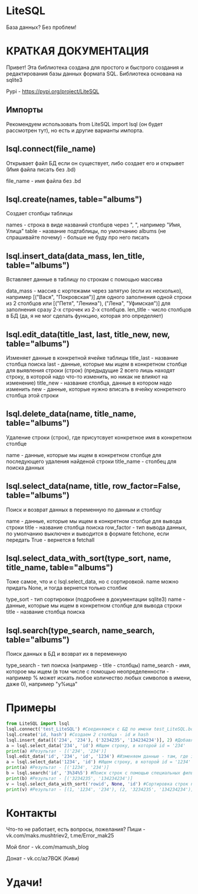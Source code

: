 # LiteSQL 
База данных? Без проблем!

# КРАТКАЯ ДОКУМЕНТАЦИЯ
Привет! Эта библиотека создана для простого и быстрого создания и редактирования базы данных формата SQL.
 Библиотека основана на sqlite3

Pypi - https://pypi.org/project/LiteSQL

## Импорты
Рекомендуем использовать from LiteSQL import lsql (он будет рассмотрен тут), но есть и другие варианты импорта.

## lsql.connect(file_name)
Открывает файл БД если он существует, либо создает его и открывет (Имя файла писать без .bd)

file_name - имя файла без .bd
## lsql.create(names, table="albums")
Создает столбцы таблицы

names - строка в виде названий столбцов через ", ", например "Имя, Улица"
table - название подтаблицы, по умолчанию albums (не спрашивайте почему) - больше не буду про него писать

## lsql.insert_data(data_mass, len_title, table="albums")
Вставляет данные в таблицу по строкам с помощью массива

data_mass - массив с кортежами через запятую (если их несколько), например [("Вася", "Покровская")] для одного заполнения одной строки из 2 столбцов или [("Петя", "Ленина"), ("Лена", "Уфимская")] для заполнения сразу 2-х строчек из 2-х столбцов.
len_title - число столбцов в БД (да, я не мог сделать функцию, которая это определяет)

## lsql.edit_data(title_last, last, title_new, new, table="albums")
Изменяет данные в конкретной ячейке таблицы
title_last - название столбца поиска 
last - данные, которые мы ищем в конкретном столбце для выявления строки (строк)
(предыдущие 2 всего лишь находят строку, в которой надо что-то изменить, но никак не влияют на изменение)
title_new - название столбца, данные в котором надо изменить 
new - данные, которые нужно вписать в ячейку конкретного столбца этой строки

## lsql.delete_data(name, title_name, table="albums")
Удаление строки (строк), где присутсвует конкретное имя в конкретном столбце

name - данные, которые мы ищем в конкретном столбце для последующего удаления найденой строки
title_name - столбец для поиска данных

## lsql.select_data(name, title, row_factor=False, table="albums")
Поиск и возврат данных в переменную по данным и столбцу

name - данные, которые мы ищем в конкретном столбце для вывода строки
title - название столбца поиска
row_factor - тип вывода данных, по умолчанию выключен и выводится в формате fetchone, если передать True - вернется в fetchall

## lsql.select_data_with_sort(type_sort, name, title_name, table="albums")
Тоже самое, что и с lsql.select_data, но с сортировкой. name можно придать None, и тогда вернется только столбик

type_sort - тип сортировки (подробнее в документации sqlite3)
name - данные, которые мы ищем в конкретном столбце для вывода строки
title - название столбца поиска

## lsql.search(type_search, name_search, table="albums")
Поиск данных в БД и возврат их в переменную

type_search - тип поиска (например - title - столбцы)
name_search - имя, которое мы ищем (в том числе с помощью неопределенности - например % может искать любое количество любых символов в имени, даже 0), например "у%ица"

# Примеры
```python
from LiteSQL import lsql
lsql.connect('test_LiteSQL') #Соединяемся с БД по имени test_LiteSQL.bd
lsql.create('id, hash') #Создаем 2 столбца - id и hash
lsql.insert_data([('234', '234'), ('3234235', '134234234')], 2) #Добавляем данные
a = lsql.select_data('234', 'id') #Ищем строку, в которой id = '234'
print(a) #Результат - [('234', '234')]
lsql.edit_data('id', '234', 'id', '1234') #Изменяем данные - там, где id = 234, теперь id = 1234
a = lsql.select_data('1234', 'id') #Ищем строку, в которой id = '1234'
print(a) #Результат - [('1234', '234')]
b = lsql.search('id', '3%34%5') #Поиск строк с помощью специальных фильтров
print(b) #Результат - [('3234235', '134234234')]
v = lsql.select_data_with_sort('rowid', None, 'id') #Сортировка строк по возрастанию данных в id
print(v) #Результат - [(1, '1234', '234'), (2, '3234235', '134234234')]
```

# Контакты

Что-то не работает, есть вопросы, пожелания? Пиши - vk.com/maks.mushtriev2, t.me/Error_mak25

Мой блог - vk.com/mamush_blog

Донат - vk.cc/az7BQK (Киви)


# Удачи!
